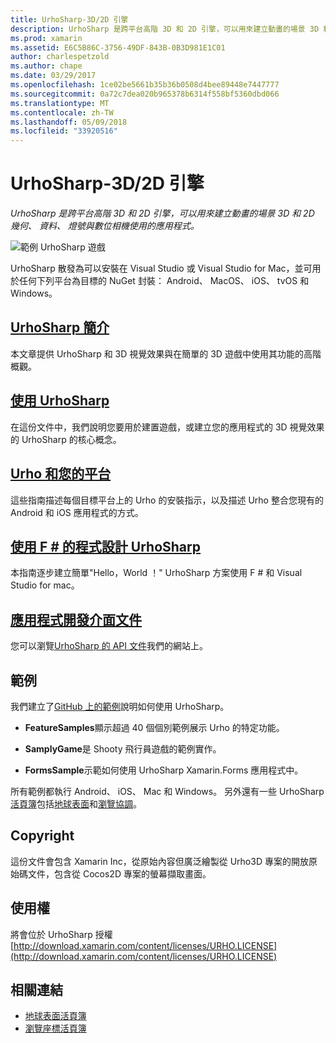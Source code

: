 ```yaml
---
title: UrhoSharp-3D/2D 引擎
description: UrhoSharp 是跨平台高階 3D 和 2D 引擎，可以用來建立動畫的場景 3D 和 2D 幾何、 資料、 燈號與數位相機使用的應用程式。
ms.prod: xamarin
ms.assetid: E6C5B86C-3756-49DF-843B-0B3D981E1C01
author: charlespetzold
ms.author: chape
ms.date: 03/29/2017
ms.openlocfilehash: 1ce02be5661b35b36b0508d4bee89448e7447777
ms.sourcegitcommit: 0a72c7dea020b965378b6314f558bf5360dbd066
ms.translationtype: MT
ms.contentlocale: zh-TW
ms.lasthandoff: 05/09/2018
ms.locfileid: "33920516"
---
```

# <a name="urhosharp---3d2d-engine"></a>UrhoSharp-3D/2D 引擎

_UrhoSharp 是跨平台高階 3D 和 2D 引擎，可以用來建立動畫的場景 3D 和 2D 幾何、 資料、 燈號與數位相機使用的應用程式。_

![範例 UrhoSharp 遊戲](images/video.gif)

UrhoSharp 散發為可以安裝在 Visual Studio 或 Visual Studio for Mac，並可用於任何下列平台為目標的 NuGet 封裝： Android、 MacOS、 iOS、 tvOS 和 Windows。

## <a name="an-introduction-to-urhosharpgraphics-gamesurhosharpintroductionmd"></a>[UrhoSharp 簡介](~/graphics-games/urhosharp/introduction.md)

本文章提供 UrhoSharp 和 3D 視覺效果與在簡單的 3D 遊戲中使用其功能的高階概觀。

## <a name="using-urhosharpgraphics-gamesurhosharpusingmd"></a>[使用 UrhoSharp](~/graphics-games/urhosharp/using.md)

在這份文件中，我們說明您要用於建置遊戲，或建立您的應用程式的 3D 視覺效果的 UrhoSharp 的核心概念。

## <a name="urho-and-your-platformgraphics-gamesurhosharpplatformindexmd"></a>[Urho 和您的平台](~/graphics-games/urhosharp/platform/index.md)

這些指南描述每個目標平台上的 Urho 的安裝指示，以及描述 Urho 整合您現有的 Android 和 iOS 應用程式的方式。

## <a name="programming-urhosharp-with-fgraphics-gamesurhosharpfsharpmd"></a>[使用 F # 的程式設計 UrhoSharp](~/graphics-games/urhosharp/fsharp.md)

本指南逐步建立簡單"Hello，World ！" UrhoSharp 方案使用 F # 和 Visual Studio for mac。

## <a name="api-documentationhttpsdeveloperxamarincomapirooturho"></a>[應用程式開發介面文件](https://developer.xamarin.com/api/root/Urho/)

您可以瀏覽[UrhoSharp 的 API 文件](https://developer.xamarin.com/api/root/Urho/)我們的網站上。

## <a name="samples"></a>範例

我們建立了[GitHub 上的範例](http://github.com/xamarin/urho-samples)說明如何使用 UrhoSharp。

- **FeatureSamples**顯示超過 40 個個別範例展示 Urho 的特定功能。

- **SamplyGame**是 Shooty 飛行員遊戲的範例實作。

- **FormsSample**示範如何使用 UrhoSharp Xamarin.Forms 應用程式中。

所有範例都執行 Android、 iOS、 Mac 和 Windows。
另外還有一些 UrhoSharp[活頁簿](https://developer.xamarin.com/workbooks/)包括[地球表面](https://developer.xamarin.com/workbooks/graphics/urhosharp/planetearth/planetearth.workbook)和[瀏覽協調](https://developer.xamarin.com/workbooks/graphics/urhosharp/coordinates/ExploringUrhoCoordinates.workbook)。

## <a name="copyright"></a>Copyright

這份文件會包含 Xamarin Inc，從原始內容但廣泛繪製從 Urho3D 專案的開放原始碼文件，包含從 Cocos2D 專案的螢幕擷取畫面。

## <a name="license"></a>使用權

將會位於 UrhoSharp 授權 [http://download.xamarin.com/content/licenses/URHO.LICENSE](http://download.xamarin.com/content/licenses/URHO.LICENSE)

## <a name="related-links"></a>相關連結

- [地球表面活頁簿](https://developer.xamarin.com/workbooks/graphics/urhosharp/planetearth/planetearth.workbook)
- [瀏覽座標活頁簿](https://developer.xamarin.com/workbooks/graphics/urhosharp/coordinates/ExploringUrhoCoordinates.workbook)
